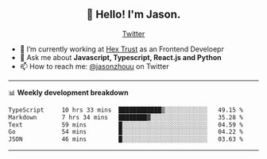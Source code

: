 <h2 align="center">👋 Hello! I'm Jason.</h2>
<p align="center">
  <a href="https://twitter.com/jasonzhouu">Twitter</a>
</p>


- 🔭 I’m currently working at [Hex Trust](https://hextrust.com/) as an Frontend Develoepr
- 💬 Ask me about **Javascript, Typescript, React.js and Python**
- 📫 How to reach me: [@jasonzhouu](https://twitter.com/jasonzhouu) on Twitter

-------

📊 **Weekly development breakdown**
<!--START_SECTION:waka-->

```txt
TypeScript     10 hrs 33 mins  ████████████▒░░░░░░░░░░░░   49.15 %
Markdown       7 hrs 34 mins   ████████▓░░░░░░░░░░░░░░░░   35.28 %
Text           59 mins         █░░░░░░░░░░░░░░░░░░░░░░░░   04.59 %
Go             54 mins         █░░░░░░░░░░░░░░░░░░░░░░░░   04.22 %
JSON           46 mins         █░░░░░░░░░░░░░░░░░░░░░░░░   03.63 %
```

<!--END_SECTION:waka-->

-------
